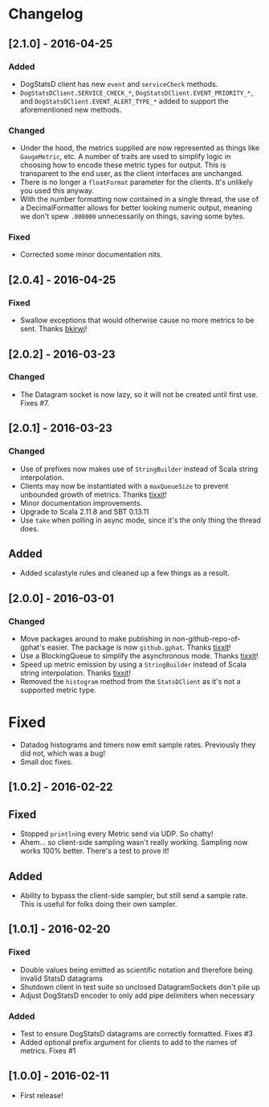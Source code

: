 # Changelog

## [2.1.0] - 2016-04-25

### Added
* DogStatsD client has new `event` and `serviceCheck` methods.
* `DogStatsDClient.SERVICE_CHECK_*`, `DogStatsDClient.EVENT_PRIORITY_*`, and `DogStatsDClient.EVENT_ALERT_TYPE_*` added to support the aforementioned new methods.

### Changed
* Under the hood, the metrics supplied are now represented as things like `GaugeMetric`, etc. A number of traits are used to simplify logic in choosing how to encode these metric types for output. This is transparent to the end user, as the client interfaces are unchanged.
* There is no longer a `floatFormat` parameter for the clients. It's unlikely you used this anyway.
* With the number formatting now contained in a single thread, the use of a DecimalFormatter allows for better looking numeric output, meaning we don't spew `.000000` unnecessarily on things, saving some bytes.

### Fixed
* Corrected some minor documentation nits.

## [2.0.4] - 2016-04-25

### Fixed
* Swallow exceptions that would otherwise cause no more metrics to be sent. Thanks [bkirwi](https://github.com/bkirwi)!

## [2.0.2] - 2016-03-23

### Changed
* The Datagram socket is now lazy, so it will not be created until first use. Fixes #7.

## [2.0.1] - 2016-03-23

### Changed
* Use of prefixes now makes use of `StringBuilder` instead of Scala string interpolation.
* Clients may now be instantiated with a `maxQueueSize` to prevent unbounded growth of metrics. Thanks [tixxit](https://github.com/tixxit)!
* Minor documentation improvements.
* Upgrade to Scala 2.11.8 and SBT 0.13.11
* Use `take` when polling in async mode, since it's the only thing the thread does.

## Added
* Added scalastyle rules and cleaned up a few things as a result.

## [2.0.0] - 2016-03-01

### Changed
* Move packages around to make publishing in non-github-repo-of-gphat's easier. The package is now `github.gphat`. Thanks [tixxit](https://github.com/tixxit)!
* Use a BlockingQueue to simplify the asynchronous mode. Thanks [tixxit](https://github.com/tixxit)!
* Speed up metric emission by using a `StringBuilder` instead of Scala string interpolation. Thanks [tixxit](https://github.com/tixxit)!
* Removed the `histogram` method from the `StatsDClient` as it's not a supported metric type.

# Fixed
* Datadog histograms and timers now emit sample rates. Previously they did not, which was a bug!
* Small doc fixes.

## [1.0.2] - 2016-02-22

## Fixed
* Stopped `println`ing every Metric send via UDP. So chatty!
* Ahem… so client-side sampling wasn't really working. Sampling now works 100% better. There's a test to prove it!

## Added
* Ability to bypass the client-side sampler, but still send a sample rate. This is useful for folks doing their own sampler.

## [1.0.1] - 2016-02-20

### Fixed
* Double values being emitted as scientific notation and therefore being invalid StatsD datagrams
* Shutdown client in test suite so unclosed DatagramSockets don't pile up
* Adjust DogStatsD encoder to only add pipe delimiters when necessary

### Added
* Test to ensure DogStatsD datagrams are correctly formatted. Fixes #3
* Added optional prefix argument for clients to add to the names of metrics. Fixes #1

## [1.0.0] - 2016-02-11

* First release!
